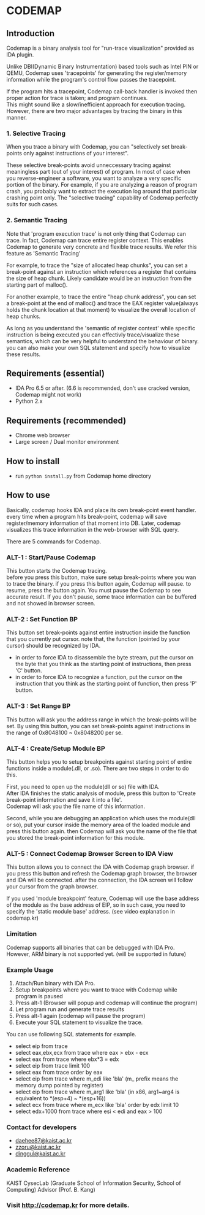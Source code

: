# CODEMAP

## Introduction

Codemap is a binary analysis tool for "run-trace visualization" provided as IDA plugin.

Unlike DBI(Dynamic Binary Instrumentation) based tools such as Intel PIN or QEMU, 
Codemap uses 'tracepoints' for generating the register/memory information while 
the program's control flow passes the tracepoint.

If the program hits a tracepoint, Codemap call-back handler is invoked
then proper action for trace is taken; and program continues.  
This might sound like a slow/inefficient approach for execution tracing.
However, there are two major advantages by tracing the binary in this manner.

### 1. Selective Tracing

When you trace a binary with Codemap, you can "selectively set break-points only against instructions of your interest".

These selective break-points avoid unneccessary tracing against meaningless part (out of your interest) of program.
In most of case when you reverse-engineer a software, you want to analyze a very specific portion of the binary.
For example, if you are analyzing a reason of program crash, you probably want to
extract the execution log around that particular crashing point only.
The "selective tracing" capability of Codemap perfectly suits for such cases.


### 2. Semantic Tracing

Note that 'program execution trace' is not only thing that Codemap can trace. 
In fact, Codemap can trace entire register context. 
This enables Codemap to generate very concrete and flexible trace results. 
We refer this feature as 'Semantic Tracing'

For example, to trace the "size of allocated heap chunks", you can set a break-point against an instruction which references
a register that contains the size of heap chunk.  Likely candidate would be an instruction from the starting part of malloc().

For another example, to trace the entire "heap chunk address", you can set a break-point at the end of malloc()
and trace the EAX register value(always holds the chunk location at that moment) to visualize the overall location of heap chunks.

As long as you understand the 'semantic of register context' while specific instruction is being executed
you can effectivly trace/visualize these semantics, which can be very helpful to understand the behaviour of binary.
you can also make your own SQL statement and specify how to visualize these results.


## Requirements (essential)
- IDA Pro 6.5 or after. (6.6 is recommended, don't use cracked version, Codemap might not work)
- Python 2.x

## Requirements (recommended)
- Chrome web browser
- Large screen / Dual monitor environment

## How to install
- run `python install.py` from Codemap home directory

## How to use
Basically, codemap hooks IDA and place its own break-point event handler.
every time when a program hits break-point, codemap will save register/memory information of that moment into DB.
Later, codemap visualizes this trace information in the web-browser with SQL query.

There are 5 commands for Codemap.

### ALT-1 : Start/Pause Codemap

This button starts the Codemap tracing.  
before you press this button, make sure setup break-points where you wan to trace the binary.
if you press this button again, Codemap will pause. to resume, press the button again.
You must pause the Codemap to see accurate result. If you don't pause, 
some trace information can be buffered and not showed in browser screen.

### ALT-2 : Set Function BP

This button set break-points against entire instruction inside the function that you currently put cursor.
note that, the function (pointed by your cursor) should be recognized by IDA.
- in order to force IDA to disassemble the byte stream, put the cursor on the byte that you think as the
starting point of instructions, then press 'C' button.
- in order to force IDA to recognize a function, put the cursor on the instruction that you think as the 
starting point of function, then press 'P' button.


### ALT-3 : Set Range BP

This button will ask you the address range in which the break-points will be set.
By using this button, you can set break-points against instructions in the range of 0x8048100 ~ 0x8048200 per se.



### ALT-4 : Create/Setup Module BP

This button helps you to setup breakpoints against starting point of entire functions inside a module(.dll, or .so).
There are two steps in order to do this.

First, you need to open up the module(dll or so) file with IDA.  
After IDA finishes the static analysis of module, press this button to 'Create break-point information and save it into a file'.  
Codemap will ask you the file name of this information.

Second, while you are debugging an application which uses the module(dll or so),
put your cursor inside the memory area of the loaded module and press this button again. 
then Codemap will ask you the name of the file that you stored the break-point information for this module.


### ALT-5 : Connect Codemap Browser Screen to IDA View

This button allows you to connect the IDA with Codemap graph browser.
if you press this button and refresh the Codemap graph browser, the browser and IDA will be connected.
after the connection, the IDA screen will follow your cursor from the graph browser.

If you used 'module breakpoint' feature, Codemap will use the base address of the module as the
base address of EIP, so in such case, you need to specify the 'static module base' address.
(see video explanation in codemap.kr)


### Limitation

Codemap supports all binaries that can be debugged with IDA Pro.
However, ARM binary is not supported yet. (will be supported in future)


### Example Usage

1. Attach/Run binary with IDA Pro.
2. Setup breakpoints where you want to trace with Codemap while program is paused
3. Press alt-1 (Browser will popup and codemap will continue the program)
4. Let program run and generate trace results
5. Press alt-1 again (codemap will pause the program)
6. Execute your SQL statement to visualize the trace.

You can use following SQL statements for example.
- select eip from trace
- select eax,ebx,ecx from trace where eax > ebx - ecx
- select eax from trace where ebx*3 = edx
- select eip from trace limit 100
- select eax from trace order by eax
- select eip from trace where m_edi like 'bla'   (m_ prefix means the memory dump pointed by register)
- select eip from trace where m_arg1 like 'bla'   (in x86, arg1~arg4 is equivalent to *(esp+4) ~ *(esp+16))
- select ecx from trace where m_ecx like 'bla' order by edx limit 10
- select edx+1000 from trace where esi < edi and eax > 100


### Contact for developers

- daehee87@kaist.ac.kr
- zzoru@kaist.ac.kr
- dinggul@kaist.ac.kr


### Academic Reference

KAIST CysecLab (Graduate School of Information Security, School of Computing)
Advisor (Prof. B. Kang)


### Visit http://codemap.kr for more details.

